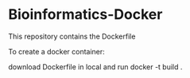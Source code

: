 # Bioinformatics-Docker
This repository contains the Dockerfile 

To create a docker container:

download Dockerfile in local and run docker -t build <name image> .

